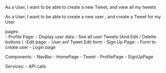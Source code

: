 As a User, I want to be able to create a new Tweet, and view all my tweets

As a User, I want to be able to create a new user , and create a Tweet for my User 


pages:   
    <!-- - Home page:
        - Form to create tweet
        - Display all tweets below -->
    - Profile Page:
        - Display user data
        - See all user Tweets (And Edit / Delelte buttons )
    -Edit page:
       - User anf Tweet Edit form 
    - Sign Up Page:
      - Form to create user 
    - Login page 

Components:
    - NavBar
    - HomePage
    - Tweet
    - ProfilePage
    - SignUpPage

Services: 
    - API  calls 